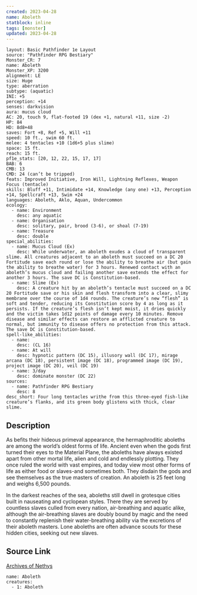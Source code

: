 ```yaml
---
created: 2023-04-28
name: Aboleth
statblock: inline
tags: [monster]
updated: 2023-04-28
---
```

```statblock
layout: Basic Pathfinder 1e Layout
source: "Pathfinder RPG Bestiary"
Monster_CR: 7
name: Aboleth
Monster_XP: 3200
alignment: LE
size: Huge
type: aberration
subtype: (aquatic)
INI: +5
perception: +14
senses: darkvision
aura: mucus cloud
AC: 20, touch 9, flat-footed 19 (dex +1, natural +11, size -2)
HP: 84
HD: 8d8+48
saves: Fort +8, Ref +5, Will +11
speed: 10 ft., swim 60 ft.
melee: 4 tentacles +10 (1d6+5 plus slime)
space: 15 ft.
reach: 15 ft.
pf1e_stats: [20, 12, 22, 15, 17, 17]
BAB: 6
CMB: 13
CMD: 24 (can’t be tripped)
feats: Improved Initiative, Iron Will, Lightning Reflexes, Weapon Focus (tentacle)
skills: Bluff +11, Intimidate +14, Knowledge (any one) +13, Perception +14, Spellcraft +13, Swim +24
languages: Aboleth, Aklo, Aquan, Undercommon
ecology:
  - name: Environment
    desc: any aquatic
  - name: Organisation
    desc: solitary, pair, brood (3-6), or shoal (7-19)
  - name: Treasure
    desc: double
special_abilities:
  - name: Mucus Cloud (Ex)
    desc: While underwater, an aboleth exudes a cloud of transparent slime. All creatures adjacent to an aboleth must succeed on a DC 20 Fortitude save each round or lose the ability to breathe air (but gain the ability to breathe water) for 3 hours. Renewed contact with an aboleth’s mucus cloud and failing another save extends the effect for another 3 hours. The save DC is Constitution-based.
  - name: Slime (Ex)
    desc: A creature hit by an aboleth’s tentacle must succeed on a DC 20 Fortitude save or his skin and flesh transform into a clear, slimy membrane over the course of 1d4 rounds. The creature’s new “flesh” is soft and tender, reducing its Constitution score by 4 as long as it persists. If the creature’s flesh isn’t kept moist, it dries quickly and the victim takes 1d12 points of damage every 10 minutes. Remove disease and similar effects can restore an afflicted creature to normal, but immunity to disease offers no protection from this attack. The save DC is Constitution-based.
spell-like_abilities:
  - name:
    desc: (CL 16)
  - name: At will
    desc: hypnotic pattern (DC 15), illusory wall (DC 17), mirage arcana (DC 18), persistent image (DC 18), programmed image (DC 19), project image (DC 20), veil (DC 19)
  - name: 3/day
    desc: dominate monster (DC 22)
sources:
  - name: Pathfinder RPG Bestiary
    desc: 8
desc_short: Four long tentacles writhe from this three-eyed fish-like creature’s flanks, and its green body glistens with thick, clear slime.
```
## Description
As befits their hideous primeval appearance, the hermaphroditic aboleths are among the world’s oldest forms of life. Ancient even when the gods first turned their eyes to the Material Plane, the aboleths have always existed apart from other mortal life, alien and cold and endlessly plotting. They once ruled the world with vast empires, and today view most other forms of life as either food or slaves-and sometimes both. They disdain the gods and see themselves as the true masters of creation. An aboleth is 25 feet long and weighs 6,500 pounds.

In the darkest reaches of the sea, aboleths still dwell in grotesque cities built in nauseating and cyclopean styles. There they are served by countless slaves culled from every nation, air-breathing and aquatic alike, although the air-breathing slaves are doubly bound by magic and the need to constantly replenish their water-breathing ability via the excretions of their aboleth masters. Lone aboleths are often advance scouts for these hidden cities, seeking out new slaves.
## Source Link
[Archives of Nethys](https://aonprd.com/MonsterDisplay.aspx?ItemName=Aboleth)
```encounter-table
name: Aboleth
creatures:
  - 1: Aboleth
```
